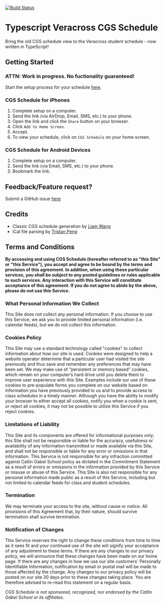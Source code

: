 [![Build Status](https://travis-ci.com/CGScheduleSquad/ts-cgs-schedule.svg?branch=master)](https://travis-ci.com/CGScheduleSquad/ts-cgs-schedule)

# Typescript Veracross CGS Schedule
Bring the old CGS schedule view to the Veracross student schedule - now written in TypeScript!

## Getting Started
### ATTN: Work in progress. No fuctionality guaranteed!
Start the setup process for your schedule [here](https://cgschedulesquad.github.io/ts-cgs-schedule/).

### CGS Schedule for iPhones
1. Complete setup on a computer.
2. Send the link (via AirDrop, Email, SMS, etc.) to your phone.
3. Open the link and click the `Share` button on your browser.
4. Click `Add to Home Screen`.
5. Accept.
6. To view your schedule, click on `CGS Schedule` on your home screen.

### CGS Schedule for Android Devices
1. Complete setup on a computer.
2. Send the link (via Email, SMS, etc.) to your phone.
3. Bookmark the link.

## Feedback/Feature request?
Submit a GitHub issue [here](https://github.com/CGScheduleSquad/ts-cgs-schedule/issues)

## Credits
- Classic CGS schedule generation by [Liam Wang](https://github.com/wangl5/)
- iCal file parsing by [Tristan Peng](https://github.com/Kizjkre)

## Terms and Conditions
**By accessing and using CGS Schedule (hereafter referred to as "this Site" or "this Service"), you accept and agree to be bound by the terms and provision of this agreement. In addition, when using these particular services, you shall be subject to any posted guidelines or rules applicable to such services. Any interaction with this Service will constitute acceptance of this agreement. If you do not agree to abide by the above, please do not use this Service.**

### What Personal Information We Collect
This Site does not collect any personal information. If you choose to use this Service, we ask you to provide limited personal information (i.e. calendar feeds), but we do not collect this information.

### Cookies Policy
This Site may use a standard technology called "cookies" to collect information about how our site is used. Cookies were designed to help a website operator determine that a particular user had visited the site previously and thus save and remember any preferences that may have been set. We may make use of “persistent or memory based” cookies, which remain on your computer’s hard drive until you delete them to improve user experience with this Site. Examples include our use of these cookies to pre-populate forms you complete on our website based on information you have previously provided to us and to provide access to class schedules in a timely manner. Although you have the ability to modify your browser to either accept all cookies, notify you when a cookie is sent, or reject all cookies, it may not be possible to utilize this Service if you reject cookies.

### Limitations of Liability
This Site and its components are offered for informational purposes only; this Site shall not be responsible or liable for the accuracy, usefulness or availability of any information transmitted or made available via this Site, and shall not be responsible or liable for any error or omissions in that information. This Service is not responsible for any infraction committed against Catlin Gabel School policy as dictated in the Commitment Statement as a result of errors or omissions in the information provided by this Service or misuse or abuse of this Service. This Site is also not responsible for any personal information made public as a result of this Service, including but not limited to calendar feeds for class and student schedules.

### Termination
We may terminate your access to the site, without cause or notice. All provisions of this Agreement that, by their nature, should survive termination shall survive termination. 

### Notification of Changes
This Service reserves the right to change these conditions from time to time as it sees fit and your continued use of the site will signify your acceptance of any adjustment to these terms. If there are any changes to our privacy policy, we will announce that these changes have been made on our home page. If there are any changes in how we use our site customers' Personally Identifiable Information, notification by email or postal mail will be made to those affected by the change. Any changes to our privacy policy will be posted on our site 30 days prior to these changes taking place. You are therefore advised to re-read this statement on a regular basis.

*CGS Schedule is not sponsored, recognized, nor endorsed by the Catlin Gabel School or its affiliates.*
